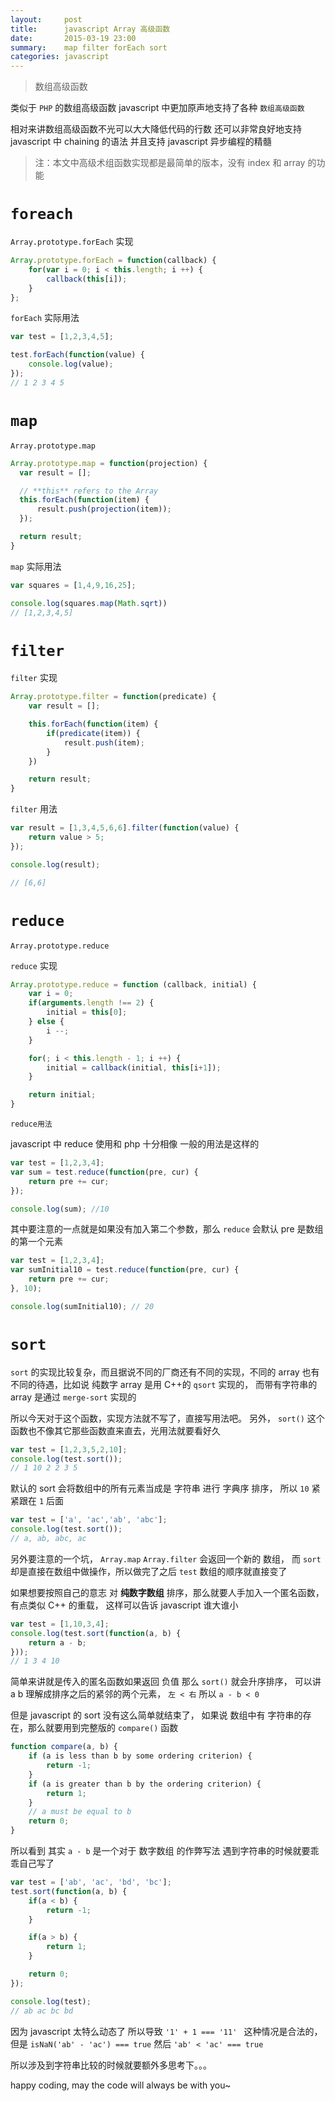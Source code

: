 ```yaml
---
layout:     post
title:      javascript Array 高级函数
date:       2015-03-19 23:00
summary:    map filter forEach sort
categories: javascript
---
```


> 数组高级函数

类似于 `PHP` 的数组高级函数 javascript 中更加原声地支持了各种 `数组高级函数`

相对来讲数组高级函数不光可以大大降低代码的行数 还可以非常良好地支持 javascript 中 chaining 的语法 并且支持 javascript 异步编程的精髓

> 注：本文中高级术组函数实现都是最简单的版本，没有 index 和 array 的功能

# `foreach`

`Array.prototype.forEach` 实现

``` javascript
Array.prototype.forEach = function(callback) {
    for(var i = 0; i < this.length; i ++) {
        callback(this[i]);
    }
};
```

`forEach` 实际用法

``` javascript
var test = [1,2,3,4,5];

test.forEach(function(value) {
    console.log(value);
});
// 1 2 3 4 5
```

# `map`

`Array.prototype.map`

``` javascript
Array.prototype.map = function(projection) {
  var result = [];

  // **this** refers to the Array
  this.forEach(function(item) {
      result.push(projection(item));
  });

  return result;
}
```

`map` 实际用法

``` javascript
var squares = [1,4,9,16,25];

console.log(squares.map(Math.sqrt))
// [1,2,3,4,5]
```

# `filter`


`filter` 实现

``` javascript
Array.prototype.filter = function(predicate) {
    var result = [];

    this.forEach(function(item) {
        if(predicate(item)) {
            result.push(item);
        }
    })

    return result;
}
```

`filter` 用法

``` javascript
var result = [1,3,4,5,6,6].filter(function(value) {
    return value > 5;
});

console.log(result);

// [6,6]
```

# `reduce`

`Array.prototype.reduce`

`reduce` 实现

``` javascript
Array.prototype.reduce = function (callback, initial) {
    var i = 0;
    if(arguments.length !== 2) {
        initial = this[0];
    } else {
        i --;
    }

    for(; i < this.length - 1; i ++) {
        initial = callback(initial, this[i+1]);
    }

    return initial;
}
```

`reduce用法`

javascript  中 reduce 使用和 php 十分相像 一般的用法是这样的

``` javascript
var test = [1,2,3,4];
var sum = test.reduce(function(pre, cur) {
    return pre += cur;
});

console.log(sum); //10
```

其中要注意的一点就是如果没有加入第二个参数，那么 `reduce` 会默认 pre 是数组的第一个元素

``` javascript
var test = [1,2,3,4];
var sumInitial10 = test.reduce(function(pre, cur) {
    return pre += cur;
}, 10);

console.log(sumInitial10); // 20
```

# `sort`

`sort` 的实现比较复杂，而且据说不同的厂商还有不同的实现，不同的 array 也有不同的待遇，比如说 纯数字 array 是用 C++的 `qsort` 实现的， 而带有字符串的 array 是通过 `merge-sort` 实现的

所以今天对于这个函数，实现方法就不写了，直接写用法吧。 另外， `sort()` 这个函数也不像其它那些函数直来直去，光用法就要看好久

``` javascript
var test = [1,2,3,5,2,10];
console.log(test.sort());
// 1 10 2 2 3 5
```

默认的 sort 会将数组中的所有元素当成是 字符串 进行 字典序 排序， 所以 `10` 紧紧跟在 `1` 后面

``` javascript
var test = ['a', 'ac','ab', 'abc'];
console.log(test.sort());
// a, ab, abc, ac
```

另外要注意的一个坑， `Array.map` `Array.filter` 会返回一个新的 数组， 而 `sort` 却是直接在数组中做操作，所以做完了之后 `test` 数组的顺序就直接变了

如果想要按照自己的意志 对 **纯数字数组** 排序，那么就要人手加入一个匿名函数，有点类似 C++ 的重载， 这样可以告诉 javascript 谁大谁小

``` javascript
var test = [1,10,3,4];
console.log(test.sort(function(a, b) {
    return a - b;
}));
// 1 3 4 10
```

简单来讲就是传入的匿名函数如果返回 负值 那么 `sort()` 就会升序排序， 可以讲 a b 理解成排序之后的紧邻的两个元素， `左 < 右` 所以 `a - b < 0`

但是 javascript 的 sort 没有这么简单就结束了， 如果说 数组中有 字符串的存在，那么就要用到完整版的 `compare()` 函数

``` javascript
function compare(a, b) {
    if (a is less than b by some ordering criterion) {
        return -1;
    }
    if (a is greater than b by the ordering criterion) {
        return 1;
    }
    // a must be equal to b
    return 0;
}
```

所以看到 其实 `a - b` 是一个对于 数字数组 的作弊写法 遇到字符串的时候就要乖乖自己写了

``` javascript
var test = ['ab', 'ac', 'bd', 'bc'];
test.sort(function(a, b) {
    if(a < b) {
        return -1;
    }

    if(a > b) {
        return 1;
    }

    return 0;
});

console.log(test);
// ab ac bc bd
```

因为 javascript 太特么动态了 所以导致 `'1' + 1 === '11' ` 这种情况是合法的，但是 `isNaN('ab' - 'ac') === true` 然后 `'ab' < 'ac' === true`

所以涉及到字符串比较的时候就要额外多思考下。。。

happy coding, may the code will always be with you~
